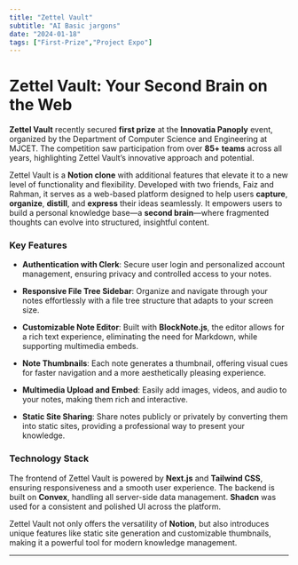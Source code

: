 ```yaml
---
title: "Zettel Vault"
subtitle: "AI Basic jargons"
date: "2024-01-18"
tags: ["First-Prize","Project Expo"]
---
```


# Zettel Vault: Your Second Brain on the Web

**Zettel Vault** recently secured **first prize** at the **Innovatia Panoply** event, organized by the Department of Computer Science and Engineering at MJCET. The competition saw participation from over **85+ teams** across all years, highlighting Zettel Vault’s innovative approach and potential.

Zettel Vault is a **Notion clone** with additional features that elevate it to a new level of functionality and flexibility. Developed with two friends, Faiz and Rahman, it serves as a web-based platform designed to help users **capture**, **organize**, **distill**, and **express** their ideas seamlessly. It empowers users to build a personal knowledge base—a **second brain**—where fragmented thoughts can evolve into structured, insightful content.

### Key Features

- **Authentication with Clerk**: Secure user login and personalized account management, ensuring privacy and controlled access to your notes.
  
- **Responsive File Tree Sidebar**: Organize and navigate through your notes effortlessly with a file tree structure that adapts to your screen size.

- **Customizable Note Editor**: Built with **BlockNote.js**, the editor allows for a rich text experience, eliminating the need for Markdown, while supporting multimedia embeds.

- **Note Thumbnails**: Each note generates a thumbnail, offering visual cues for faster navigation and a more aesthetically pleasing experience.

- **Multimedia Upload and Embed**: Easily add images, videos, and audio to your notes, making them rich and interactive.

- **Static Site Sharing**: Share notes publicly or privately by converting them into static sites, providing a professional way to present your knowledge.

### Technology Stack

The frontend of Zettel Vault is powered by **Next.js** and **Tailwind CSS**, ensuring responsiveness and a smooth user experience. The backend is built on **Convex**, handling all server-side data management. **Shadcn** was used for a consistent and polished UI across the platform.

Zettel Vault not only offers the versatility of **Notion**, but also introduces unique features like static site generation and customizable thumbnails, making it a powerful tool for modern knowledge management.

---
